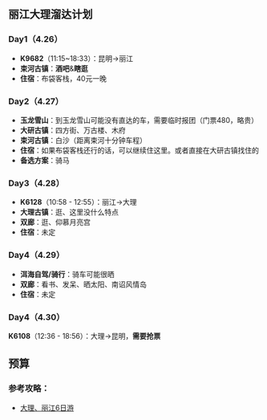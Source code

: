 ## 丽江大理溜达计划

### Day1（4.26）
* **K9682**（11:15~18:33）：昆明->丽江
* **束河古镇**：**酒吧**&**瞎逛**
* **住宿**：布袋客栈，40元一晚

### Day2（4.27）
* **玉龙雪山**：到玉龙雪山可能没有直达的车，需要临时报团（门票480，略贵）
* **大研古镇**：四方街、万古楼、木府
* **束河古镇**：白沙（距离束河十分钟车程）
* **住宿**：如果布袋客栈还行的话，可以继续住这里。或者直接在大研古镇找住的
* **备选方案**：骑马

### Day3（4.28）
* **K6128**（10:58 - 12:55）：丽江->大理
* **大理古镇**：逛、这里没什么特点
* **双廊**：逛、仰慕月亮宫
* **住宿**：未定

### Day4（4.29）
* **洱海自驾/骑行**：骑车可能很晒
* **双廊**：看书、发呆、晒太阳、南诏风情岛
* **住宿**：未定

### Day4（4.30）
**K6108**（12:36 - 18:56）：大理->昆明，**需要抢票**

## 预算


### 参考攻略：
* [大理、丽江6日游](http://lvyou.baidu.com/plan/45da69b7ba1bb4ea2ede24c1)
